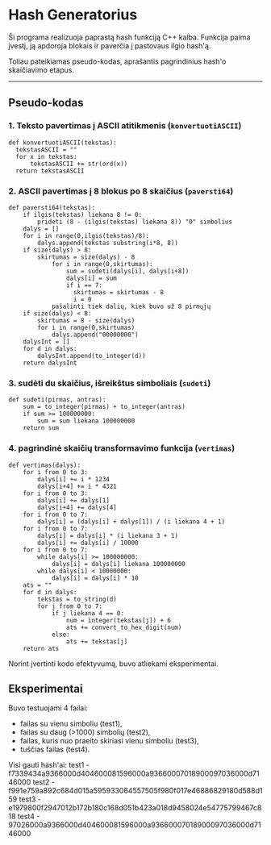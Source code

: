 # Hash Generatorius

Ši programa realizuoja paprastą hash funkciją C++ kalba.
Funkcija paima įvestį, ją apdoroja blokais ir paverčia į pastovaus ilgio hash'ą.

Toliau pateikiamas pseudo-kodas, aprašantis pagrindinius hash'o skaičiavimo etapus.

---

## Pseudo-kodas

### 1. Teksto pavertimas į ASCII atitikmenis (`konvertuotiASCII`)

    def konvertuotiASCII(tekstas):
      tekstasASCII = ""
      for x in tekstas:
          tekstasASCII += str(ord(x))
      return tekstasASCII

### 2. ASCII pavertimas į 8 blokus po 8 skaičius (`paversti64`)

    def paversti64(tekstas):
        if ilgis(tekstas) liekana 8 != 0:
            prideti (8 - (ilgis(tekstas) liekana 8)) "0" simbolius
        dalys = []
        for i in range(0,ilgis(tekstas)/8):
            dalys.append(tekstas substring(i*8, 8))
        if size(dalys) > 8:
            skirtumas = size(dalys) - 8
                for i in range(0,skirtumas):
                    sum = sudeti(dalys[i], dalys[i+8])
                    dalys[i] = sum
                    if i == 7:
                      skirtumas = skirtumas - 8
                      i = 0
                pašalinti tiek dalių, kiek buvo už 8 pirmųjų
        if size(dalys) < 8:
            skirtumas = 8 - size(dalys)
            for i in range(0,skirtumas)
                dalys.append("00000000")
        dalysInt = []
        for d in dalys:
            dalysInt.append(to_integer(d))
        return dalysInt

### 3. sudėti du skaičius, išreikštus simboliais (`sudeti`)

    def sudeti(pirmas, antras):
        sum = to_integer(pirmas) + to_integer(antras)
        if sum >= 100000000:
            sum = sum liekana 100000000
        return sum

### 4. pagrindinė skaičių transformavimo funkcija (`vertimas`)

    def vertimas(dalys):
        for i from 0 to 3:
            dalys[i] += i * 1234
            dalys[i+4] += i * 4321
        for i from 0 to 3:
            dalys[i] += dalys[1]
            dalys[i+4] += dalys[4]
        for i from 0 to 7:
            dalys[i] = (dalys[i] + dalys[1]) / (i liekana 4 + 1)
        for i from 0 to 7:
            dalys[i] = dalys[i] * (i liekana 3 + 1)
            dalys[i] += dalys[i] / 10000
        for i from 0 to 7:
            while dalys[i] >= 100000000:
                dalys[i] = dalys[i] liekana 100000000
            while dalys[i] < 10000000:
                dalys[i] = dalys[i] * 10
        ats = ""
        for d in dalys:
            tekstas = to_string(d)
            for j from 0 to 7:
                if j liekana 4 == 0:
                    num = integer(tekstas[j]) + 6
                    ats += convert_to_hex_digit(num)
                else:
                    ats += tekstas[j]
        return ats

Norint įvertinti kodo efektyvumą, buvo atliekami eksperimentai.

## Eksperimentai

Buvo testuojami 4 failai:

- failas su vienu simboliu (test1),
- failas su daug (>1000) simbolių (test2),
- failas, kuris nuo praeito skiriasi vienu simboliu (test3),
- tuščias failas (test4).

Visi gauti hash'ai:
test1 - f7339434a9366000d404600081596000a93660007018900097036000d7146000
test2 - f991e759a892c684d015a595933064557505f980f017e46886829180d588d159
test3 - e1979800f2947012b172b180c168d051b423a018d9458024e54775799467c818
test4 - 97026000a9366000d404600081596000a93660007018900097036000d7146000
